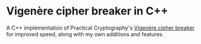 # Vigenère cipher breaker in C++

A C++ implementation of Practical Cryptography's <a href="http://practicalcryptography.com/cryptanalysis/stochastic-searching/cryptanalysis-vigenere-cipher-part-2/">Vigenère cipher breaker</a> for improved speed, along with my own additions and features.
